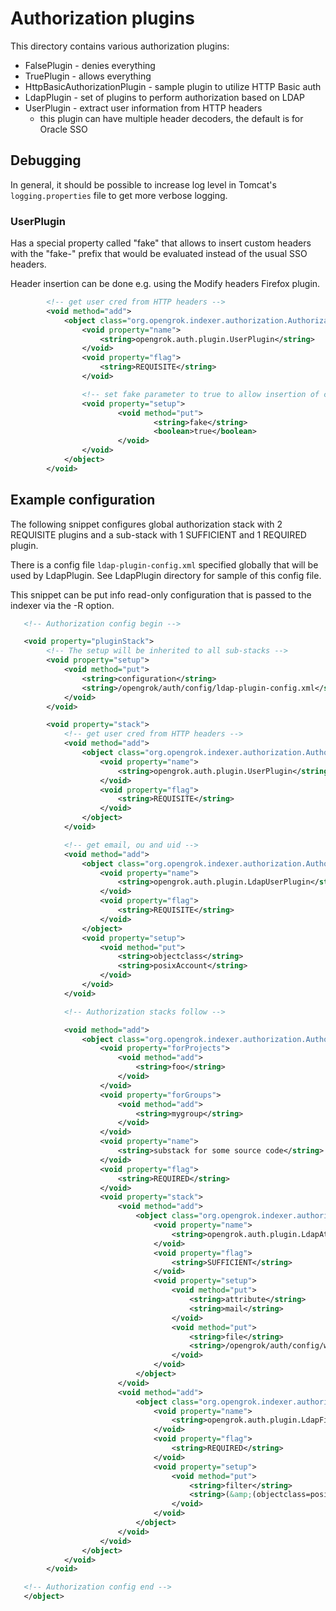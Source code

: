 # Authorization plugins

This directory contains various authorization plugins:

  - FalsePlugin - denies everything
  - TruePlugin - allows everything
  - HttpBasicAuthorizationPlugin - sample plugin to utilize HTTP Basic auth
  - LdapPlugin - set of plugins to perform authorization based on LDAP
  - UserPlugin - extract user information from HTTP headers
    - this plugin can have multiple header decoders, the default is for Oracle SSO

## Debugging

In general, it should be possible to increase log level in Tomcat's
`logging.properties` file to get more verbose logging.

### UserPlugin

Has a special property called "fake" that allows to insert custom headers
with the "fake-" prefix that would be evaluated instead of the usual SSO headers.

Header insertion can be done e.g. using the Modify headers Firefox plugin.


```xml
        <!-- get user cred from HTTP headers -->
        <void method="add">
            <object class="org.opengrok.indexer.authorization.AuthorizationPlugin">
                <void property="name">
                    <string>opengrok.auth.plugin.UserPlugin</string>
                </void>
                <void property="flag">
                    <string>REQUISITE</string>
                </void>

                <!-- set fake parameter to true to allow insertion of custom headers -->
                <void property="setup">
                        <void method="put">
                                <string>fake</string>
                                <boolean>true</boolean>
                        </void>
                </void>
            </object>
        </void>

```

## Example configuration

The following snippet configures global authorization stack with 2 REQUISITE
plugins and a sub-stack with 1 SUFFICIENT and 1 REQUIRED plugin.

There is a config file `ldap-plugin-config.xml` specified globally that will be
used by LdapPlugin. See LdapPlugin directory for sample of this config file.

This snippet can be put info read-only configuration that is passed to the
indexer via the -R option.


```xml
   <!-- Authorization config begin -->

   <void property="pluginStack">
        <!-- The setup will be inherited to all sub-stacks -->
        <void property="setup">
            <void method="put">
                <string>configuration</string>
                <string>/opengrok/auth/config/ldap-plugin-config.xml</string>
            </void>
        </void>

        <void property="stack">
            <!-- get user cred from HTTP headers -->
            <void method="add">
                <object class="org.opengrok.indexer.authorization.AuthorizationPlugin">
                    <void property="name">
                        <string>opengrok.auth.plugin.UserPlugin</string>
                    </void>
                    <void property="flag">
                        <string>REQUISITE</string>
                    </void>
                </object>
            </void>

            <!-- get email, ou and uid -->
            <void method="add">
                <object class="org.opengrok.indexer.authorization.AuthorizationPlugin">
                    <void property="name">
                        <string>opengrok.auth.plugin.LdapUserPlugin</string>
                    </void>
                    <void property="flag">
                        <string>REQUISITE</string>
                    </void>
                </object>
    	        <void property="setup">
                    <void method="put">
                        <string>objectclass</string>
                        <string>posixAccount</string>
                    </void>
                </void>
            </void>

            <!-- Authorization stacks follow -->

            <void method="add">
                <object class="org.opengrok.indexer.authorization.AuthorizationStack">
                    <void property="forProjects">
                        <void method="add">
                            <string>foo</string>
                        </void>
                    </void>
                    <void property="forGroups">
                        <void method="add">
                            <string>mygroup</string>
                        </void>
                    </void>
                    <void property="name">
                        <string>substack for some source code</string>
                    </void>
                    <void property="flag">
                        <string>REQUIRED</string>
                    </void>
                    <void property="stack">
                        <void method="add">
                            <object class="org.opengrok.indexer.authorization.AuthorizationPlugin">
                                <void property="name">
                                    <string>opengrok.auth.plugin.LdapAttrPlugin</string>
                                </void>
                                <void property="flag">
                                    <string>SUFFICIENT</string>
                                </void>
                                <void property="setup">
                                    <void method="put">
                                        <string>attribute</string>
                                        <string>mail</string>
                                    </void>
                                    <void method="put">
                                        <string>file</string>
                                        <string>/opengrok/auth/config/whitelists/mycode-whitelist-mail.txt</string>
                                    </void>
                                </void>
                            </object>
                        </void>
                        <void method="add">
                            <object class="org.opengrok.indexer.authorization.AuthorizationPlugin">
                                <void property="name">
                                    <string>opengrok.auth.plugin.LdapFilterPlugin</string>
                                </void>
                                <void property="flag">
                                    <string>REQUIRED</string>
                                </void>
                                <void property="setup">
                                    <void method="put">
                                        <string>filter</string>
                                        <string>(&amp;(objectclass=posixGroup)(cn=my_src*)(memberUid=%uid%))</string>
                                    </void>
                                </void>
                            </object>
                        </void>
                    </void>
                </object>
            </void>
        </void>

   <!-- Authorization config end -->
   </object>
```

